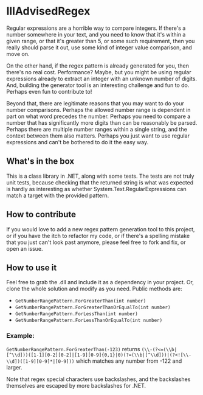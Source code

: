 # IllAdvisedRegex
Regular expressions are a horrible way to compare integers. If there's a number somewhere in your text, and you need to know that it's within a given range, or that it's greater than 5, or some such requirement, then you really should parse it out, use some kind of integer value comparison, and move on.

On the other hand, if the regex pattern is already generated for you, then there's no real cost. Performance? Maybe, but you might be using regular expressions already to extract an integer with an unknown number of digits. And, building the generator tool is an interesting challenge and fun to do. Perhaps even fun to contribute to!

Beyond that, there are legitimate reasons that you may want to do your number comparisons. Perhaps the allowed number range is dependent in part on what word precedes the number. Perhaps you need to compare a number that has significantly more digits than can be reasonably be parsed. Perhaps there are multiple number ranges within a single string, and the context between them also matters. Perhaps you just want to use regular expressions and can't be bothered to do it the easy way.

## What's in the box
This is a class library in .NET, along with some tests. The tests are not truly unit tests, because checking that the returned string is what was expected is hardly as interesting as whether System.Text.RegularExpressions can match a target with the provided pattern.

## How to contribute
If you would love to add a new regex pattern generation tool to this project, or if you have the itch to refactor my code, or if there's a spelling mistake that you just can't look past anymore, please feel free to fork and fix, or open an issue.

## How to use it
Feel free to grab the .dll and include it as a dependency in your project. Or, clone the whole solution and modify as you need. Public methods are:

* `GetNumberRangePattern.ForGreaterThan(int number)`
* `GetNumberRangePattern.ForGreaterThanOrEqualTo(int number)`
* `GetNumberRangePattern.ForLessThan(int number)`
* `GetNumberRangePattern.ForLessThanOrEqualTo(int number)`

### Example:

`GetNumberRangePattern.ForGreaterThan(-123)` returns `(\\-(?<=(\\b|[^\\d]))([1-1][0-2][0-2]|[1-9][0-9]{0,1}|0)(?=(\\b|[^\\d]))|(?<![\\-\\d])([1-9][0-9]*|[0-9]))` which matches any number from -122 and larger.

Note that regex special characters use backslashes, and the backslashes themselves are escaped by more backslashes for .NET.
